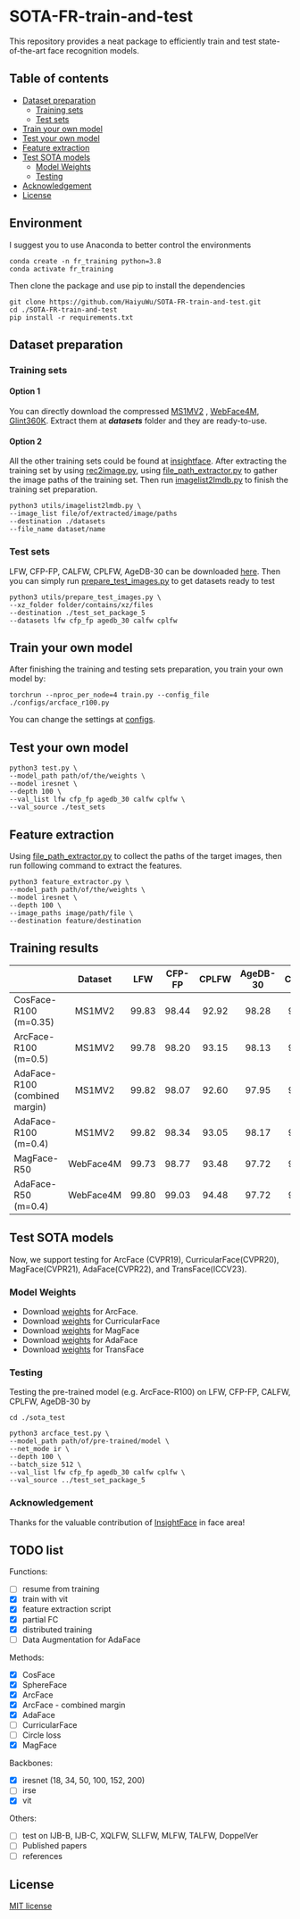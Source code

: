 
# SOTA-FR-train-and-test
This repository provides a neat package to efficiently train and test state-of-the-art face recognition models. 

## Table of contents

<!--ts-->
- [Dataset preparation](#dataset-preparation)
  * [Training sets](#training-sets)
  * [Test sets](#test-sets)
- [Train your own model](#train-your-own-model)
- [Test your own model](#test-your-own-model)
- [Feature extraction](#feature-extraction)
- [Test SOTA models](#test-sota-models)
  * [Model Weights](#model-weights)
  * [Testing](#testing)
- [Acknowledgement](#acknowledgement)
- [License](#license)
  <!--te-->

## Environment
I suggest you to use Anaconda to better control the environments
```
conda create -n fr_training python=3.8
conda activate fr_training
```
Then clone the package and use pip to install the dependencies
```
git clone https://github.com/HaiyuWu/SOTA-FR-train-and-test.git
cd ./SOTA-FR-train-and-test
pip install -r requirements.txt
```

## Dataset preparation
### Training sets
#### Option 1
You can directly download the compressed [MS1MV2](https://drive.google.com/file/d/10MaJjn3wvTcDCoXJdNmhMeAsRHfPuM-_/view?usp=drive_link)
, [WebFace4M](https://drive.google.com/file/d/12C9GvOEDcfqKm5XI5Ta2XvRBqlSy29C9/view?usp=drive_link), [Glint360K](https://drive.google.com/file/d/1WaLfIVJ7lQrwVgBOSp0BLNSUxLfFPccb/view?usp=drive_link).
Extract them at ***datasets*** folder and they are ready-to-use.

#### Option 2
All the other training sets could be found at [insightface](https://github.com/deepinsight/insightface/tree/master/recognition/_datasets_).
After extracting the training set by using [rec2image.py](https://github.com/deepinsight/insightface/blob/0b5cab57b6011a587386bb14ac01ff2d74af1ff9/recognition/common/rec2image.py),
using [file_path_extractor.py](https://github.com/HaiyuWu/useful_tools/blob/main/file_path_extractor.py) to gather the image paths of the training set.
Then run [imagelist2lmdb.py](https://github.com/HaiyuWu/SOTA-FR-train-and-test/blob/main/utils/imagelist2lmdb.py) to finish the training set preparation.
```
python3 utils/imagelist2lmdb.py \
--image_list file/of/extracted/image/paths
--destination ./datasets
--file_name dataset/name
```
### Test sets
LFW, CFP-FP, CALFW, CPLFW, AgeDB-30 can be downloaded [here](https://drive.google.com/file/d/1l7XmqzIZKdKVqu0cOS2EI0bL_9_-wIrc/view?usp=drive_link).
Then you can simply run [prepare_test_images.py](https://github.com/HaiyuWu/SOTA-FR-train-and-test/blob/main/utils/prepare_test_images.py) to get datasets ready to test
```
python3 utils/prepare_test_images.py \
--xz_folder folder/contains/xz/files
--destination ./test_set_package_5
--datasets lfw cfp_fp agedb_30 calfw cplfw
```

## Train your own model
After finishing the training and testing sets preparation, you train your own model by:
```
torchrun --nproc_per_node=4 train.py --config_file ./configs/arcface_r100.py
```
You can change the settings at [configs](https://github.com/HaiyuWu/SOTA-FR-train-and-test/tree/main/configs).

## Test your own model
```
python3 test.py \
--model_path path/of/the/weights \
--model iresnet \
--depth 100 \
--val_list lfw cfp_fp agedb_30 calfw cplfw \
--val_source ./test_sets
```

## Feature extraction
Using [file_path_extractor.py](https://github.com/HaiyuWu/useful_tools/blob/main/file_path_extractor.py) to collect the paths of the target images, then run following command to extract the features.
```
python3 feature_extractor.py \
--model_path path/of/the/weights \
--model iresnet \
--depth 100 \
--image_paths image/path/file \
--destination feature/destination
```

## Training results
|                                |  Dataset  |  LFW  | CFP-FP | CPLFW | AgeDB-30 | CALFW |                                             Weights                                             |
|--------------------------------|:---------:|:-----:|:------:|:-----:|:--------:|:-----:|:-----------------------------------------------------------------------------------------------:|
| CosFace-R100 (m=0.35)          |  MS1MV2   | 99.83 | 98.44  | 92.92 |  98.28   | 96.07 | [Gdrive](https://drive.google.com/file/d/1FzsD117ESm7RDXE2DMvoQmAdkL7W2sa0/view?usp=drive_link) |
| ArcFace-R100 (m=0.5)           |  MS1MV2   | 99.78 | 98.20  | 93.15 |  98.13   | 96.03 | [Gdrive](https://drive.google.com/file/d/1MH2eCU_II2nUtkDHgyD0Scxua1MDZtdE/view?usp=drive_link) |
| AdaFace-R100 (combined margin) |  MS1MV2   | 99.82 | 98.07  | 92.60 |  97.95   | 96.18 | [Gdrive](https://drive.google.com/file/d/13K1loXa_YWhkXRSaNXuEqbrCT74nLsoB/view?usp=drive_link) |
| AdaFace-R100 (m=0.4)           |  MS1MV2   | 99.82 | 98.34  | 93.05 |  98.17   | 96.10 | [Gdrive](https://drive.google.com/file/d/1a0BkAUwFC8O_sR2cW0NOM93zgOKBWbsr/view?usp=drive_link) |
| MagFace-R50                    | WebFace4M | 99.73 | 98.77  | 93.48 |  97.72   | 95.97 | [Gdrive](https://drive.google.com/file/d/1ExTFjubgP5rRVhIkOa7aRBRgwSvKJQoL/view?usp=drive_link) |
| AdaFace-R50 (m=0.4)            | WebFace4M | 99.80 | 99.03  | 94.48 |  97.72   | 96.08 | [Gdrive](https://drive.google.com/file/d/1YRqrXGOao5F3mVQXZ90dt-WLEICNqbYY/view?usp=drive_link) |

## Test SOTA models
Now, we support testing for ArcFace (CVPR19), CurricularFace(CVPR20), MagFace(CVPR21), AdaFace(CVPR22), and TransFace(ICCV23).
### Model Weights
- Download [weights](https://github.com/deepinsight/insightface/tree/master/model_zoo#list-of-models-by-various-depth-iresnet-and-training-datasets) for ArcFace.
- Download [weights](https://github.com/HuangYG123/CurricularFace?tab=readme-ov-file#model) for CurricularFace
- Download [weights](https://github.com/IrvingMeng/MagFace?tab=readme-ov-file#model-zoo) for MagFace
- Download [weights](https://github.com/mk-minchul/AdaFace?tab=readme-ov-file#pretrained-models) for AdaFace
- Download [weights](https://github.com/DanJun6737/TransFace?tab=readme-ov-file#transface-pretrained-models) for TransFace
### Testing
Testing the pre-trained model (e.g. ArcFace-R100) on LFW, CFP-FP, CALFW, CPLFW, AgeDB-30 by
```
cd ./sota_test

python3 arcface_test.py \
--model_path path/of/pre-trained/model \
--net_mode ir \
--depth 100 \
--batch_size 512 \
--val_list lfw cfp_fp agedb_30 calfw cplfw \
--val_source ../test_set_package_5
```

### Acknowledgement
Thanks for the valuable contribution of [InsightFace](https://github.com/deepinsight/insightface/tree/master) in face area!

## TODO list
Functions:
- [ ] resume from training
- [x] train with vit
- [x] feature extraction script
- [x] partial FC
- [x] distributed training
- [ ] Data Augmentation for AdaFace

Methods:
- [x] CosFace
- [x] SphereFace
- [x] ArcFace
- [x] ArcFace - combined margin
- [x] AdaFace
- [ ] CurricularFace
- [ ] Circle loss
- [x] MagFace

Backbones:
- [x] iresnet (18, 34, 50, 100, 152, 200)
- [ ] irse
- [x] vit

Others:
- [ ] test on IJB-B, IJB-C, XQLFW, SLLFW, MLFW, TALFW, DoppelVer
- [ ] Published papers
- [ ] references

## License
[MIT license](./license.md)

